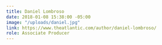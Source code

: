 ```yaml
---
title: Daniel Lombroso
date: 2018-01-08 15:38:00 -05:00
image: "/uploads/daniel.jpg"
link: https://www.theatlantic.com/author/daniel-lombroso/
role: Associate Producer
---
```


